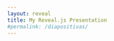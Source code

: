 ```yaml
---
layout: reveal
title: My Reveal.js Presentation
#permalink: /diapositivas/
---
```


<section data-markdown>
    <script type="text/template">
        ## Demo 1
        Slide 1
        ---
        ## Demo 1
        Slide 2
        ---
        ## Demo 1
        Slide 3
    </script>    
</section>

<section data-markdown="{{ site.baseurl }}{{ page.dir }}data.{{ page.name}}"
	data-separator="^\n---\n"
	data-separator-vertical="^\n--\n"
	data-separator-notes="^Note:"
	data-charset="utf-8">
</section>